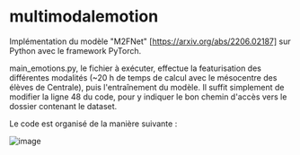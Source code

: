 # multimodalemotion

Implémentation du modèle "M2FNet" [https://arxiv.org/abs/2206.02187] sur Python avec le framework PyTorch.

main_emotions.py, le fichier à exécuter, effectue la featurisation des différentes modalités (~20 h de temps de calcul avec le mésocentre des élèves de Centrale), puis l'entraînement du modèle. Il suffit simplement de modifier la ligne 48 du code, pour y indiquer le bon chemin d'accès vers le dossier contenant le dataset.
 
Le code est organisé de la manière suivante :

![image](https://user-images.githubusercontent.com/93575161/193032629-aa6ad92b-0dce-40c3-b264-ac32268cd6d4.png)
